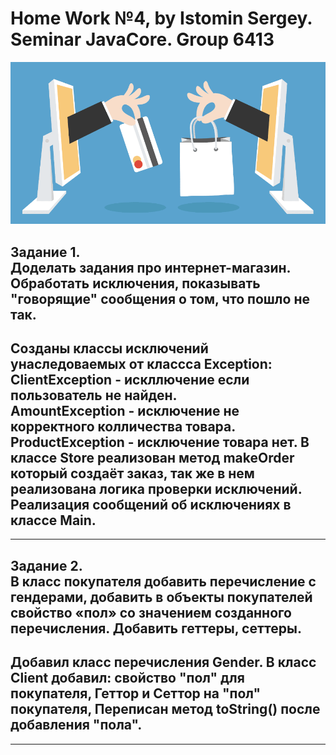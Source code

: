 # Home Work №4, by Istomin Sergey. Seminar JavaCore. Group 6413
![JavaCore Home Work# 4. Internet Store.](https://github.com/Sistomin/JavaCoreHW4-InternetStore/blob/main/Image.PNG)

Задание 1.  
Доделать задания про интернет-магазин. Обработать исключения, показывать "говорящие" сообщения о том, что пошло не так.  
-------------------------------------------------------

Созданы классы исключений унаследоваемых от классса Exception:  
ClientException - искллючение если пользователь не найден.  
AmountException - исключение не корректного колличества товара.  
ProductException - исключение товара нет. 
В классе Store реализован метод makeOrder который создаёт заказ, так же в нем реализована логика проверки исключений.
Реализация сообщений об исключениях в классе Main.  
----------------------------------------------
-------------------------------------------------  
Задание 2.  
В класс покупателя добавить перечисление с гендерами, добавить в объекты покупателей свойство «пол» со значением созданного перечисления. Добавить геттеры, сеттеры.
----------------------------------------------------------------------

Добавил класс перечисления Gender.
В класс Client добавил: свойство "пол" для покупателя, Геттор и Сеттор на "пол" покупателя, Переписан метод toString() после добавления "пола".
-------------------------------------------
------------------------------------------

